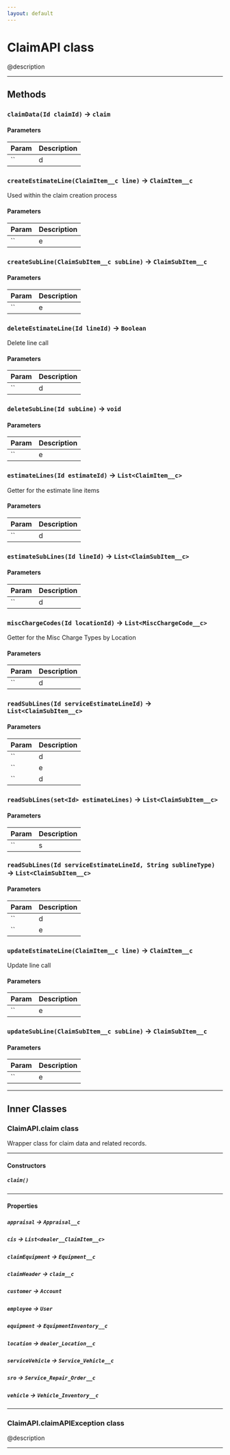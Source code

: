 ```yaml
---
layout: default
---
```

# ClaimAPI class

@description

---
## Methods
### `claimData(Id claimId)` → `claim`
#### Parameters
|Param|Description|
|-----|-----------|
|`` | d |

### `createEstimateLine(ClaimItem__c line)` → `ClaimItem__c`

Used within the claim creation process

#### Parameters
|Param|Description|
|-----|-----------|
|`` | e |

### `createSubLine(ClaimSubItem__c subLine)` → `ClaimSubItem__c`
#### Parameters
|Param|Description|
|-----|-----------|
|`` | e |

### `deleteEstimateLine(Id lineId)` → `Boolean`

Delete line call

#### Parameters
|Param|Description|
|-----|-----------|
|`` | d |

### `deleteSubLine(Id subLine)` → `void`
#### Parameters
|Param|Description|
|-----|-----------|
|`` | e |

### `estimateLines(Id estimateId)` → `List<ClaimItem__c>`

Getter for the estimate line items

#### Parameters
|Param|Description|
|-----|-----------|
|`` | d |

### `estimateSubLines(Id lineId)` → `List<ClaimSubItem__c>`
#### Parameters
|Param|Description|
|-----|-----------|
|`` | d |

### `miscChargeCodes(Id locationId)` → `List<MiscChargeCode__c>`

Getter for the Misc Charge Types by Location

#### Parameters
|Param|Description|
|-----|-----------|
|`` | d |

### `readSubLines(Id serviceEstimateLineId)` → `List<ClaimSubItem__c>`
#### Parameters
|Param|Description|
|-----|-----------|
|`` | d |
|`` | e |
|`` | d |

### `readSubLines(set<Id> estimateLines)` → `List<ClaimSubItem__c>`
#### Parameters
|Param|Description|
|-----|-----------|
|`` | s |

### `readSubLines(Id serviceEstimateLineId, String sublineType)` → `List<ClaimSubItem__c>`
#### Parameters
|Param|Description|
|-----|-----------|
|`` | d |
|`` | e |

### `updateEstimateLine(ClaimItem__c line)` → `ClaimItem__c`

Update line call

#### Parameters
|Param|Description|
|-----|-----------|
|`` | e |

### `updateSubLine(ClaimSubItem__c subLine)` → `ClaimSubItem__c`
#### Parameters
|Param|Description|
|-----|-----------|
|`` | e |

---
## Inner Classes

### ClaimAPI.claim class

Wrapper class for claim data and related records.

---
#### Constructors
##### `claim()`
---
#### Properties

##### `appraisal` → `Appraisal__c`

##### `cis` → `List<dealer__ClaimItem__c>`

##### `claimEquipment` → `Equipment__c`

##### `claimHeader` → `claim__c`

##### `customer` → `Account`

##### `employee` → `User`

##### `equipment` → `EquipmentInventory__c`

##### `location` → `dealer_Location__c`

##### `serviceVehicle` → `Service_Vehicle__c`

##### `sro` → `Service_Repair_Order__c`

##### `vehicle` → `Vehicle_Inventory__c`

---
### ClaimAPI.claimAPIException class

@description

---

